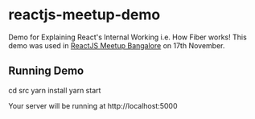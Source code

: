 # reactjs-meetup-demo
Demo for Explaining React's Internal Working i.e. How Fiber works!
This demo was used in [ReactJS Meetup Bangalore](https://aka.ms/react-meetup) on 17th November. 

## Running Demo
cd src
yarn install
yarn start

Your server will be running at http://localhost:5000